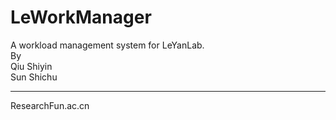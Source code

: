 # LeWorkManager
A workload management system for LeYanLab.  
By  
Qiu Shiyin  
Sun Shichu
___
ResearchFun.ac.cn

[comment]: <![image](https://github.com/Sishxo/LeWorkManager/blob/V2.0/img/logreg/background.jpg)>
